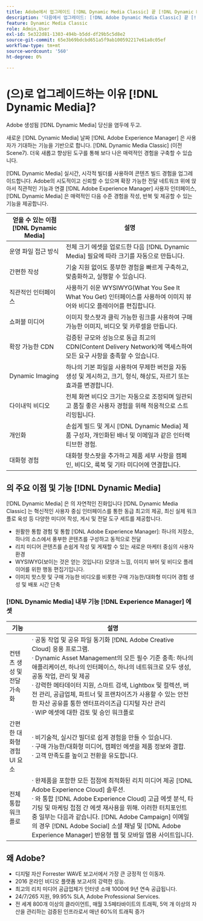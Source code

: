```yaml
---
title: Adobe에서 업그레이드 [!DNL Dynamic Media Classic] 끝 [!DNL Dynamic Media] 날짜 [!DNL Experience Manager] 에셋
description: '다음에서 업그레이드: [!DNL Adobe Dynamic Media Classic] 끝 [!DNL Dynamic Media] 날짜 [!DNL Adobe Experience Manager]. 의 주요 이점 및 기능에 대해 알아보기 [!DNL Dynamic Media]. 기능 목록 비교, 업그레이드 FAQ 및 준비 확인 목록을 검토하십시오.'
feature: Dynamic Media Classic
role: Admin,User
exl-id: 5e322d81-1303-494b-b5dd-df29b5c5d8e2
source-git-commit: 65e3b69bdcbd651a5f9ab100592217e61a8c05ef
workflow-type: tm+mt
source-wordcount: '560'
ht-degree: 0%

---
```


# (으)로 업그레이드하는 이유 [!DNL Dynamic Media]?

Adobe 생성됨 [!DNL Dynamic Media] 당신을 염두에 두고.

새로운 [!DNL Dynamic Media] 날짜 [!DNL Adobe Experience Manager] 은 사용자가 기대하는 기능을 기반으로 합니다. [!DNL Dynamic Media Classic] (이전 Scene7). 더욱 새롭고 향상된 도구를 통해 보다 나은 매력적인 경험을 구축할 수 있습니다.

[!DNL Dynamic Media] 실시간, 시각적 빌더를 사용하여 콘텐츠 빌드 경험을 업그레이드합니다. Adobe의 시도적이고 신뢰할 수 있으며 확장 가능한 전달 네트워크 위에 앉아서 직관적인 기능과 연결 [!DNL Adobe Experience Manager] 사용자 인터페이스, [!DNL Dynamic Media] 은 매력적인 다음 수준 경험을 작성, 반복 및 제공할 수 있는 기능을 제공합니다.

| 얻을 수 있는 이점 [!DNL Dynamic Media] | 설명 |
| --- | --- |
| 운영 파일 접근 방식 | 전체 크기 에셋을 업로드한 다음 [!DNL Dynamic Media] 필요에 따라 크기를 자동으로 만듭니다. |
| 간편한 작성 | 기술 지원 없이도 풍부한 경험을 빠르게 구축하고, 맞춤화하고, 실행할 수 있습니다. |
| 직관적인 인터페이스 | 사용하기 쉬운 WYSIWYG(What You See It What You Get) 인터페이스를 사용하여 이미지 뷰어와 비디오 플레이어를 편집합니다. |
| 쇼퍼블 미디어 | 이미지 핫스팟과 클릭 가능한 링크를 사용하여 구매 가능한 이미지, 비디오 및 카루셀을 만듭니다. |
| 확장 가능한 CDN | 검증된 규모와 성능으로 동급 최고의 CDN(Content Delivery Network)에 액세스하여 모든 요구 사항을 충족할 수 있습니다. |
| Dynamic Imaging | 하나의 기본 파일을 사용하여 무제한 버전을 자동 생성 및 게시하고, 크기, 형식, 해상도, 자르기 또는 효과를 변경합니다. |
| 다이내믹 비디오 | 전체 화면 비디오 크기는 자동으로 조정되며 일관되고 품질 좋은 사용자 경험을 위해 적응적으로 스트리밍됩니다. |
| 개인화 | 손쉽게 빌드 및 게시 [!DNL Dynamic Media] 제품 구성자, 개인화된 배너 및 이메일과 같은 인터랙티브한 경험. |
| 대화형 경험 | 대화형 핫스팟을 추가하고 제품 세부 사항을 캠페인, 비디오, 룩북 및 기타 미디어에 연결합니다. |

## 의 주요 이점 및 기능 [!DNL Dynamic Media]

[!DNL Dynamic Media] 은 의 자연적인 진화입니다 [!DNL Dynamic Media Classic] 는 혁신적인 사용자 중심 인터페이스를 통한 동급 최고의 제공, 최신 실제 워크플로 육성 등 다양한 미디어 작성, 게시 및 전달 도구 세트를 제공합니다.

* 원활한 통합 경험 및 통합 [!DNL Adobe Experience Manager]: 하나의 저장소, 하나의 소스에서 풍부한 콘텐츠를 구성하고 동적으로 전달
* 리치 미디어 콘텐츠를 손쉽게 작성 및 게재할 수 있는 새로운 마케터 중심의 사용자 환경
* WYSIWYG(보이는 것은 얻는 것입니다) 모양과 느낌, 이미지 뷰어 및 비디오 플레이어를 위한 행동 편집기입니다.
* 이미지 핫스팟 및 구매 가능한 비디오를 비롯한 구매 가능한/대화형 미디어 경험 생성 및 배포 시간 단축

### [!DNL Dynamic Media] 내부 기능 [!DNL Experience Manager] 에셋

| 기능 | 설명 |
| --- | --- |
| 컨텐츠 생성 및 전달 가속화 | · 공동 작업 및 공유 파일 동기화 [!DNL Adobe Creative Cloud] 응용 프로그램.<br>· Dynamic Asset Management의 모든 필수 기준 충족: 하나의 애플리케이션, 하나의 인터페이스, 하나의 네트워크로 모두 생성, 공동 작업, 관리 및 제공<br>· 강력한 메타데이터 지원, 스마트 검색, Lightbox 및 컬렉션, 버전 관리, 공급업체, 파트너 및 프랜차이즈가 사용할 수 있는 안전한 자산 공유를 통한 엔터프라이즈급 디지털 자산 관리<br>· WIP 에셋에 대한 검토 및 승인 워크플로 |
| 간편한 대화형 경험 UI 요소 | · 비기술적, 실시간 빌더로 쉽게 경험을 만들 수 있습니다.<br>· 구매 가능한/대화형 미디어, 캠페인 에셋을 제품 정보와 결합.<br>· 고객 만족도를 높이고 전환을 유도합니다. |
| 전체 통합 워크플로 | · 완제품을 포함한 모든 접점에 최적화된 리치 미디어 제공 [!DNL Adobe Experience Cloud] 솔루션.<br>· 와 통합 [!DNL Adobe Experience Cloud] 고급 에셋 분석, 타기팅 및 마케팅 접점 간 에셋 재사용을 위해. 이러한 터치포인트 중 일부는 다음과 같습니다. [!DNL Adobe Campaign] 이메일의 경우 [!DNL Adobe Social] 소셜 채널 및 [!DNL Adobe Experience Manager] 반응형 웹 및 모바일 앱용 사이트입니다. |

## 왜 Adobe?

* 디지털 자산 Forrester WAVE 보고서에서 가장 큰 긍정적 인 이동자.
* 2016 온라인 비디오 플랫폼 보고서의 강력한 성능.
* 최고의 리치 미디어 공급업체가 인터넷 소매 1000에 9년 연속 공급됩니다.
* 24/7/265 지원, 99.95% SLA, Adobe Professional Services.
* 전 세계 800개 이상의 클라이언트, 매월 3.5페타바이트의 트래픽, 5억 개 이상의 자산을 관리하는 검증된 인프라로서 매년 60%의 트래픽 증가
